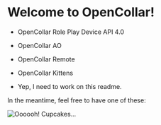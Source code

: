 Welcome to OpenCollar!
======================

- OpenCollar Role Play Device API 4.0
- OpenCollar AO
- OpenCollar Remote
- OpenCollar Kittens

- Yep, I need to work on this readme.

In the meantime, feel free to have one of these:

![Oooooh! Cupcakes...](https://tinycupcakesstore.files.wordpress.com/2015/03/cupcakes.jpg "Mmmmh.. so gud :3")
